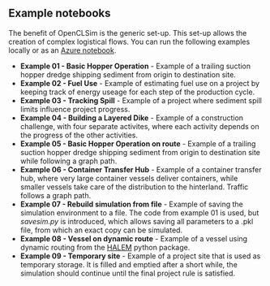 ## Example notebooks

The benefit of OpenCLSim is the generic set-up. This set-up allows the creation of complex logistical flows. You can run the following examples locally or as an [Azure notebook](https://notebooks.azure.com/home/projects).

* **Example 01 - Basic Hopper Operation** - Example of a trailing suction hopper dredge shipping sediment from origin to destination site.
* **Example 02 - Fuel Use** - Example of estimating fuel use on a project by keeping track of energy useage for each step of the production cycle.
* **Example 03 - Tracking Spill** - Example of a project where sediment spill limits influence project progress.
* **Example 04 - Building a Layered Dike** - Example of a construction challenge, with four separate activites, where each activity depends on the progress of the other activities.
* **Example 05 - Basic Hopper Operation on route** - Example of a trailing suction hopper dredge shipping sediment from origin to destination site while following a graph path.
* **Example 06 - Container Transfer Hub** - Example of a container transfer hub, where very large container vessels deliver containers, while smaller vessels take care of the distribution to the hinterland. Traffic follows a graph path.
* **Example 07 - Rebuild simulation from file** - Example of saving the simulation environment to a file. The code from example 01 is used, but *savesim.py* is introduced, which allows saving all parameters to a .pkl file, from which an exact copy can be simulated.
* **Example 08 - Vessel on dynamic route** - Example of a vessel using dynamic routing from the [HALEM](https://pypi.org/project/halem/) python package.
* **Example 09 - Temporary site** - Example of a project site that is used as temporary storage. It is filled and emptied after a short while, the simulation should continue until the final project rule is satisfied.